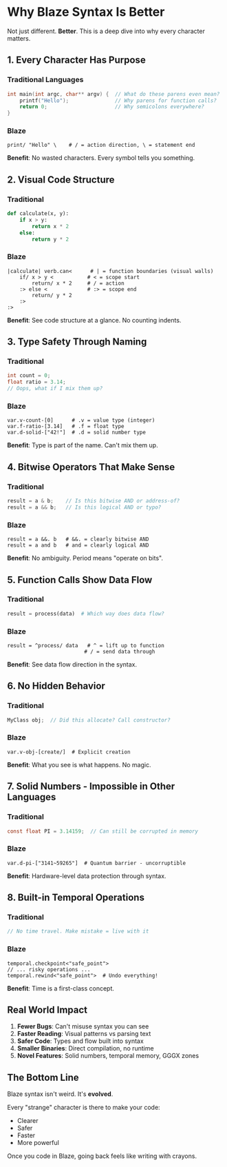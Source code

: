 # Why Blaze Syntax Is Better

Not just different. **Better**. This is a deep dive into why every character matters.

## 1. Every Character Has Purpose

### Traditional Languages
```c
int main(int argc, char** argv) {  // What do these parens even mean?
    printf("Hello");               // Why parens for function calls?
    return 0;                      // Why semicolons everywhere?
}
```

### Blaze
```blaze
print/ "Hello" \    # / = action direction, \ = statement end
```

**Benefit**: No wasted characters. Every symbol tells you something.

## 2. Visual Code Structure

### Traditional
```python
def calculate(x, y):
    if x > y:
        return x * 2
    else:
        return y * 2
```

### Blaze  
```blaze
|calculate| verb.can<      # | = function boundaries (visual walls)
    if/ x > y <           # < = scope start  
        return/ x * 2     # / = action
    :> else <             # :> = scope end
        return/ y * 2
    :>
:>
```

**Benefit**: See code structure at a glance. No counting indents.

## 3. Type Safety Through Naming

### Traditional
```c
int count = 0;
float ratio = 3.14;
// Oops, what if I mix them up?
```

### Blaze
```blaze
var.v-count-[0]      # .v = value type (integer)
var.f-ratio-[3.14]   # .f = float type
var.d-solid-["42!"]  # .d = solid number type
```

**Benefit**: Type is part of the name. Can't mix them up.

## 4. Bitwise Operators That Make Sense

### Traditional  
```c
result = a & b;    // Is this bitwise AND or address-of?
result = a && b;   // Is this logical AND or typo?
```

### Blaze
```blaze
result = a &&. b   # &&. = clearly bitwise AND
result = a and b   # and = clearly logical AND
```

**Benefit**: No ambiguity. Period means "operate on bits".

## 5. Function Calls Show Data Flow

### Traditional
```python
result = process(data)  # Which way does data flow?
```

### Blaze
```blaze
result = ^process/ data   # ^ = lift up to function
                         # / = send data through
```

**Benefit**: See data flow direction in the syntax.

## 6. No Hidden Behavior

### Traditional
```cpp
MyClass obj;  // Did this allocate? Call constructor? 
```

### Blaze
```blaze
var.v-obj-[create/]  # Explicit creation
```

**Benefit**: What you see is what happens. No magic.

## 7. Solid Numbers - Impossible in Other Languages

### Traditional
```c
const float PI = 3.14159;  // Can still be corrupted in memory
```

### Blaze
```blaze
var.d-pi-["3141~59265"]  # Quantum barrier - uncorruptible
```

**Benefit**: Hardware-level data protection through syntax.

## 8. Built-in Temporal Operations

### Traditional
```c
// No time travel. Make mistake = live with it
```

### Blaze
```blaze
temporal.checkpoint<"safe_point">
// ... risky operations ...
temporal.rewind<"safe_point">  # Undo everything!
```

**Benefit**: Time is a first-class concept.

## Real World Impact

1. **Fewer Bugs**: Can't misuse syntax you can see
2. **Faster Reading**: Visual patterns vs parsing text  
3. **Safer Code**: Types and flow built into syntax
4. **Smaller Binaries**: Direct compilation, no runtime
5. **Novel Features**: Solid numbers, temporal memory, GGGX zones

## The Bottom Line

Blaze syntax isn't weird. It's **evolved**. 

Every "strange" character is there to make your code:
- Clearer
- Safer  
- Faster
- More powerful

Once you code in Blaze, going back feels like writing with crayons.